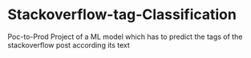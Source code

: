 # Stackoverflow-tag-Classification
Poc-to-Prod Project of a ML model which has to predict the tags of the stackoverflow post according its text
